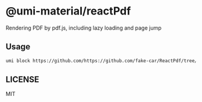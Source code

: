 # @umi-material/reactPdf

Rendering PDF by pdf.js, including lazy loading and page jump

## Usage

```sh
umi block https://github.com/https://github.com/fake-car/ReactPdf/tree/master/reactPdf
```

## LICENSE

MIT
